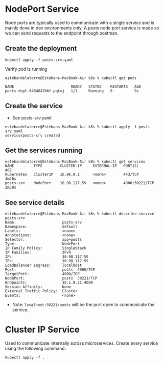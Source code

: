 # NodePort Service

Node ports are typically used to communicate with a single service and is mainly done in dev environments only. A posts node port service is made so we can send requests to the endpoint through postman.

## Create the deployment

```
kubectl apply -f posts-srv.yaml
```

Verify pod is running

```
estebandelatorre@Estebans-MacBook-Air k8s % kubectl get pods

NAME                          READY   STATUS    RESTARTS   AGE
posts-depl-5484847b6f-pqtxj   1/1     Running   0          9s
```

## Create the service

- See posts-srv.yaml

```
estebandelatorre@Estebans-MacBook-Air k8s % kubectl apply -f posts-srv.yaml
service/posts-srv created
```

## Get the services running

```
estebandelatorre@Estebans-MacBook-Air k8s % kubectl get services
NAME         TYPE        CLUSTER-IP     EXTERNAL-IP   PORT(S)          AGE
kubernetes   ClusterIP   10.96.0.1      <none>        443/TCP          4m26s
posts-srv    NodePort    10.98.117.59   <none>        4000:30221/TCP   2m38s
```

## See service details

```
estebandelatorre@Estebans-MacBook-Air k8s % kubectl describe service posts-srv
Name:                     posts-srv
Namespace:                default
Labels:                   <none>
Annotations:              <none>
Selector:                 app=posts
Type:                     NodePort
IP Family Policy:         SingleStack
IP Families:              IPv4
IP:                       10.98.117.59
IPs:                      10.98.117.59
LoadBalancer Ingress:     localhost
Port:                     posts  4000/TCP
TargetPort:               4000/TCP
NodePort:                 posts  30221/TCP
Endpoints:                10.1.0.31:4000
Session Affinity:         None
External Traffic Policy:  Cluster
Events:                   <none>
```

- Note: `localhost:30221/posts` will be the port open to communicate the service.

# Cluster IP Service

Used to communicate internally across microservices. Create every service using the following command:

```
kubectl apply -f .
```
